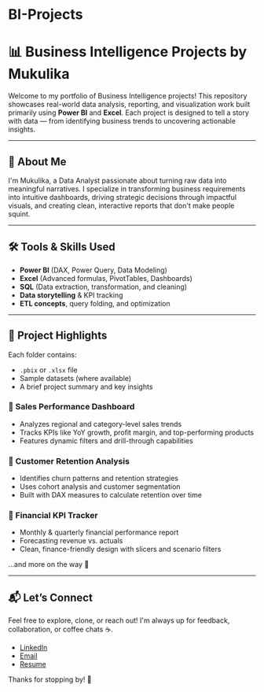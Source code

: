 # BI-Projects
# 📊 Business Intelligence Projects by Mukulika

Welcome to my portfolio of Business Intelligence projects! This repository showcases real-world data analysis, reporting, and visualization work built primarily using **Power BI** and **Excel**. Each project is designed to tell a story with data — from identifying business trends to uncovering actionable insights.

---

## 🧠 About Me

I'm Mukulika, a Data Analyst passionate about turning raw data into meaningful narratives. I specialize in transforming business requirements into intuitive dashboards, driving strategic decisions through impactful visuals, and creating clean, interactive reports that don't make people squint.

---

## 🛠️ Tools & Skills Used

- **Power BI** (DAX, Power Query, Data Modeling)
- **Excel** (Advanced formulas, PivotTables, Dashboards)
- **SQL** (Data extraction, transformation, and cleaning)
- **Data storytelling** & KPI tracking
- **ETL concepts**, query folding, and optimization

---

## 📁 Project Highlights

Each folder contains:
- `.pbix` or `.xlsx` file
- Sample datasets (where available)
- A brief project summary and key insights

### 🔹 Sales Performance Dashboard
- Analyzes regional and category-level sales trends
- Tracks KPIs like YoY growth, profit margin, and top-performing products
- Features dynamic filters and drill-through capabilities

### 🔹 Customer Retention Analysis
- Identifies churn patterns and retention strategies
- Uses cohort analysis and customer segmentation
- Built with DAX measures to calculate retention over time

### 🔹 Financial KPI Tracker
- Monthly & quarterly financial performance report
- Forecasting revenue vs. actuals
- Clean, finance-friendly design with slicers and scenario filters

…and more on the way 🚀

---

## 📬 Let’s Connect

Feel free to explore, clone, or reach out! I'm always up for feedback, collaboration, or coffee chats ☕.

- [LinkedIn](https://www.linkedin.com/in/mukulika-mukherjee/)  
- [Email](moharmukherjee5@gmail.com)  
- [Resume](Resume) 
  

Thanks for stopping by! 🌟
